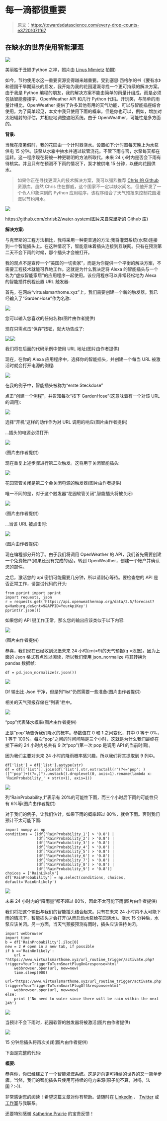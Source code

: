 # 每一滴都很重要

> 原文：<https://towardsdatascience.com/every-drop-counts-e37201071f67>

## 在缺水的世界使用智能灌溉

![](img/9fbf8b25695c6bf88bd3bad8b037f3bb.png)

美丽胜于丑陋(Python 之禅，照片由 [Linus Mimietz](https://unsplash.com/es/@linusmimietz?utm_source=unsplash&utm_medium=referral&utm_content=creditCopyText) 拍摄)

如今，节约使用水这一重要资源变得越来越重要。受到塞思·西格尔的书《要有水》和德国干旱期延长的启发，我开始为我的花园灌溉寻找一个更可持续的解决方案。由于我是 Python 编程的朋友，我的解决方案不能由简单的雨量计组成，而是必须包括智能套接字、OpenWeather API 和几行 Python 代码。开玩笑，与简单的雨量计相比，OpenWeather 提供了许多其他有用的天气功能，可以与智能插座结合使用。为了简单起见，本文中我只使用下雨的概率。但是你也可以，例如，增加对太阳辐射的评估，并相应地调整遮阳系统。由于 OpenWeather，可能性是多方面的。

**背景:**

当我在度暑假时，我的花园由一个计时器浇水。设置如下:计时器每天晚上为水泵供电 15 分钟。该泵从水箱中抽水并通过软管浇花。不管下雨与否，水泵每天都在运转。这一程序现在将被一种更聪明的方法所取代。未来 24 小时内是否会下雨有待核实。并且只有在预测不下雨的情况下，泵才被供电 15 分钟，以便向花园供水。

> 如果你正在寻找更深入的技术解决方案，我可以强烈推荐 [Chris 的 Github](https://github.com/chrisb2/water-system) 资源库。虽然 Chris 住在挪威，这个国家不一定以缺水闻名，但他开发了一个令人印象深刻的 Python 应用程序，该程序结合了天气预报来控制花园灌溉以节约用水。

![](img/dda36723547ca1d2e54dc76e49f839ac.png)

https://github.com/chrisb2/water-system(图片来自克里斯的 Github 库)

**解决方案:**

与克里斯的工程方法相比，我将采用一种更普通的方法:我将灌溉系统(水泵)连接到一个智能插头上。在这种情况下，智能意味着插头连接到互联网。只有在预测第二天不会下雨的时候，那个插头才会被打开。

我的观点不是宣传一个“美国的一切卖家”，而是为你提供一个平衡的解决方案，不需要工程技术就能可靠地工作。这就是为什么我决定将 Alexa 的智能插头与一个名为“虚拟智能家居”的应用程序一起使用。该应用程序可以非常轻松地为 Alexa 的智能插件例程设置 URL 触发器:

[](https://www.virtualsmarthome.xyz/url_routine_trigger/)  

首先，在网站“virtualsmarthome.xyz”上，我们需要创建一个新的触发器。我已经输入了“GardenHose”作为名称:

![](img/c9e9bf6f7a302ec51fb3d89984d2050c.png)

您可以输入您喜欢的任何名称(图片由作者提供)

现在只需点击“保存”按钮，就大功告成了:

![](img/b4629a16583f62ca0e108fbe9d090af8.png)![](img/4de7c29b99c5db58bec7796787138f3d.png)

我们将在后面的代码示例中使用 URL 地址(图片由作者提供)

现在，在你的 Alexa 应用程序中，选择你的智能插头，并创建一个每当 URL 被激活时就会打开电源的例程:

![](img/11f7fd0db9641d219ebc7a0373756777.png)

在我的例子中，智能插头被称为“erste Steckdose”

点击“创建一个例程”，并告知每次“按下 GardenHose”(这意味着有一个对该 URL 的调用):

![](img/027ea65a960c4f43a88765f42101e4c6.png)

选择“开机”这样的动作作为对 URL 调用的响应(图片由作者提供)

…插头的电源必须打开:

![](img/fe2bf0cd0aa60c76085c3a64d385c548.png)

(图片由作者提供)

现在重复上述步骤进行第二次触发。这将用于关闭智能插头:

![](img/9aa01271e2bf00ef4e414e0b988ed9a7.png)

花园软管关闭是第二个会关闭电源的触发器(图片由作者提供)

唯一不同的是，对于这个触发器“花园软管关闭”,智能插头将被关闭:

![](img/25ba66631984ed9d0827d522537bbbe2.png)

(图片由作者提供)

…当该 URL 被点击时:

![](img/743a3004afadb239af035ef016379ca5.png)

(图片由作者提供)

现在编程部分开始了。由于我们将调用 OpenWeather 的 API，我们首先需要创建一个免费帐户(如果还没有完成的话)。转到 OpenWeather，创建一个帐户并确认您的邮件。

[](https://home.openweathermap.org/api_keys)  

之后，激活您的 api 密钥可能需要几分钟，所以请耐心等待。要检查您的 API 是否正常工作，请尝试代码的开头:

```
from pprint import pprint
import requests, json
r = requests.get('https://api.openweathermap.org/data/2.5/forecast?q=Hamburg,de&cnt=9&APPID=YourApiKey')
pprint(r.json())
```

如果您的 API 键工作正常，那么您的输出应该类似于以下内容:

![](img/c50f8509b40cda713351c41bf36157b0.png)

(图片由作者提供)

恭喜，我们现在已经收到汉堡未来 24 小时(cnt=9)的天气预报(q =汉堡)。因为上面的 Json 格式有点难以阅读，所以我们使用 json_normalize 将其转换为 pandas 数据帧:

```
df = pd.json_normalize(r.json())
```

![](img/76c172ad098c1a9a09acdb1f3a4d665b.png)

Df 输出比 Json 干净，但是列“list”仍然需要一些准备(图片由作者提供)

相关的天气预报存储在“列表”栏中。

![](img/28062b2ef1f8e6f04ecb46fb4a7039b5.png)

“pop”代表降水概率(图片由作者提供)

正是“pop”场告诉我们降水的概率。参数值在 0 和 1 之间变化，其中 0 等于 0%，1 等于 100%。每次“pop”之间的时间间隔是三个小时，这就是为什么我们最终在接下来的 24 小时内总共有 9 次“pop”(第一次 pop 是调用 API 的当前时间)。

因为我们主要对未来 24 小时的降雨概率感兴趣，所以我们将其提取到 9 列中。

```
df['list'] = df['list'].astype(str)
df = df[['list']].join(df['list'].str.extractall(r"(?<='pop': )([^'pop']+)(?=,)").unstack().droplevel(0, axis=1).rename(lambda x: 'RainProbability_' + str(x+1), axis=1))
```

![](img/01c61579aa6d978638955b56de493bb2.png)

列“RainProbability_1”表示有 20%的可能性下雨，而三个小时后下雨的可能性只有 6%等(图片由作者提供)

对于我们的例子，让我们估计，如果下雨的概率超过 80%，就会下雨。否则我们预计不太可能下雨:

```
import numpy as np
conditions = [(df['RainProbability_1'] > '0.8') |
              (df['RainProbability_2'] > '0.8') |
              (df['RainProbability_3'] > '0.8') |
              (df['RainProbability_4'] > '0.8') |
              (df['RainProbability_5'] > '0.8') |
              (df['RainProbability_6'] > '0.8') |
              (df['RainProbability_7'] > '0.8') |
              (df['RainProbability_8'] > '0.8') |
              (df['RainProbability_9'] > '0.8')]
choices = ['RainLikely']
df['RainProbability'] = np.select(conditions, choices, default='RainUnlikely')
```

![](img/6da739101501587425ee7cdd76d11079.png)

未来 24 小时内的“降雨量”都不超过 80%，因此不太可能下雨(图片由作者提供)

我们将把这个输出与我们的智能插头结合起来。只有在未来 24 小时内不太可能下雨的情况下，智能插头才会打开(从而启动水泵给花园浇水)。浇水 15 分钟后，水泵应该关闭。另一方面，当天气预报预测有雨时，插头应该保持关闭。

```
import webbrowser
import time
b = df['RainProbability'].iloc[0]
new = 2 # open in a new tab, if possible
if b =='RainUnlikely':
    url = "https://www.virtualsmarthome.xyz/url_routine_trigger/activate.php?trigger=YourTriggerToTurnSmartPlugOn&response=html"
    webbrowser.open(url, new=new)
    time.sleep(900)
    url="https://www.virtualsmarthome.xyz/url_routine_trigger/activate.php?trigger=YourTriggerToTurnSmartPlugOff&response=html"
    webbrowser.open(url, new=new)
else:
    print ('No need to water since there will be rain within the next 24h')
```

![](img/0c05fddb968f796258acf82002769e2e.png)

当预计不会下雨时，花园软管的触发器将被激活(图片由作者提供)

![](img/bec75eb6d39a897c07f21a50211fdc15.png)

15 分钟后插头将再次关闭(图片由作者提供)

下面是完整的代码:

**概要:**

恭喜你，你已经建立了一个智能灌溉系统。这是迈向更可持续的世界的又一简单步骤。当然，我们的智能插头只使用可持续的电力来源(原子能不算，对吗，法国？:-)).

非常感谢您的阅读！希望这篇文章对你有帮助。请随时在 [LinkedIn](https://de.linkedin.com/in/jesko-rehberg-40653883) 、 [Twitter](https://twitter.com/DAR_Analytics) 或[工作室](https://jesko-rehberg.medium.com/virtual-reality-vr-for-education-a532aa5b6272)与我联系。

[](https://jesko-rehberg.medium.com/membership)  

还要特别感谢 [Katherine Prairie](https://medium.com/@kathy_87105) 的宝贵反馈！